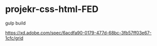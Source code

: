 # projekr-css-html-FED

gulp build

https://xd.adobe.com/spec/6acdfa90-0179-477d-68bc-3fb57ff03e67-1cfc/grid
